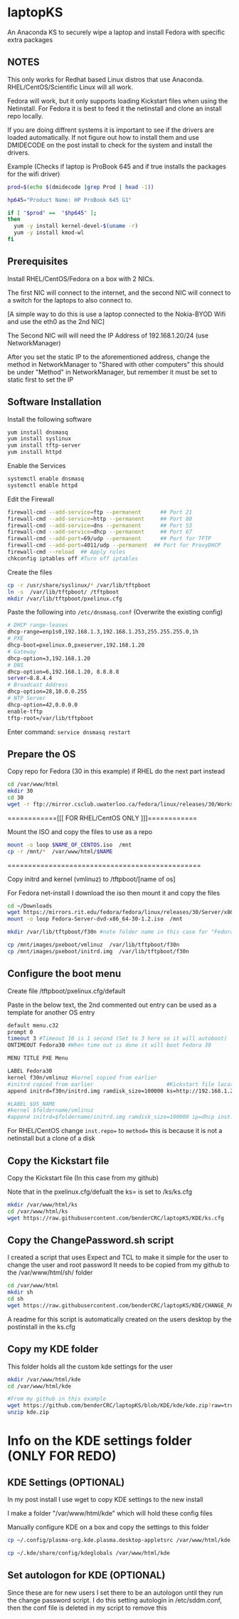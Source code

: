 # laptopKS

An Anaconda KS to securely wipe a laptop and install Fedora with specific extra packages

## NOTES

This only works for Redhat based Linux distros that use Anaconda. RHEL/CentOS/Scientific Linux will all work. 

Fedora will work, but it only supports loading Kickstart files when using the Netinstall. 
For Fedora it is best to feed it the netinstall and clone an install repo locally.

If you are doing diffrent systems it is important to see if the drivers are loaded automatically. If not figure out how to install them and use DMIDECODE on the post install to check for the system and install the drivers.

Example (Checks if laptop is ProBook 645 and if true installs the packages for the wifi driver)
```bash
prod=$(echo $(dmidecode |grep Prod | head -1))

hp645="Product Name: HP ProBook 645 G1"

if [ "$prod" ==  "$hp645" ];
then
  yum -y install kernel-devel-$(uname -r)
  yum -y install kmod-wl
fi
```
## Prerequisites

Install RHEL/CentOS/Fedora on a box with 2 NICs.

The first NIC will connect to the internet, and the second NIC will connect to a switch for the laptops to also connect to.

[A simple way to do this is use a laptop connected to the Nokia-BYOD Wifi and use the eth0 as the 2nd NIC]

The Second NIC will will need the IP Address of 192.168.1.20/24 (use NetworkManager)

After you set the static IP to the aforementioned address, change the method in NetworkManager to "Shared with other computers" this should be under "Method" in NetworkManager, but remember it must be set to static first to set the IP

## Software Installation

Install the following software

```bash
yum install dnsmasq
yum install syslinux
yum install tftp-server
yum install httpd
```

Enable the Services
```bash
systemctl enable dnsmasq
systemctl enable httpd
```

Edit the Firewall
```bash
firewall-cmd --add-service=ftp --permanent  	## Port 21
firewall-cmd --add-service=http --permanent  	## Port 80
firewall-cmd --add-service=dns --permanent  	## Port 53
firewall-cmd --add-service=dhcp --permanent  	## Port 67
firewall-cmd --add-port=69/udp --permanent  	## Port for TFTP
firewall-cmd --add-port=4011/udp --permanent  ## Port for ProxyDHCP
firewall-cmd --reload  ## Apply rules
chkconfig iptables off #Turn off iptables
```

Create the files
```bash
cp -r /usr/share/syslinux/* /var/lib/tftpboot
ln -s  /var/lib/tftpboot/ /tftpboot
mkdir /var/lib/tftpboot/pxelinux.cfg
```
Paste the following into ```/etc/dnsmasq.conf``` (Overwrite the existing config)
```bash
# DHCP range-leases
dhcp-range=enp1s0,192.168.1.3,192.168.1.253,255.255.255.0,1h
# PXE
dhcp-boot=pxelinux.0,pxeserver,192.168.1.20
# Gateway
dhcp-option=3,192.168.1.20
# DNS
dhcp-option=6,192.168.1.20, 8.8.8.8
server=8.8.4.4
# Broadcast Address
dhcp-option=28,10.0.0.255
# NTP Server
dhcp-option=42,0.0.0.0
enable-tftp
tftp-root=/var/lib/tftpboot
```
Enter command: ```service dnsmasq restart```
## Prepare the OS

Copy repo for Fedora (30 in this example) if RHEL do the next part instead 
```bash
cd /var/www/html
mkdir 30
cd 30
wget -r ftp://mirror.csclub.uwaterloo.ca/fedora/linux/releases/30/Workstation/
```
============[[[ FOR RHEL/CentOS ONLY ]]]============

Mount the ISO and copy the files to use as a repo
```bash
mount -o loop $NAME_OF_CENTOS.iso  /mnt
cp -r /mnt/*  /var/www/html/$NAME 
```
===============================================

Copy initrd and kernel (vmlinuz) to /tftpboot/[name of os]

For Fedora net-install I download the iso then mount it and copy the files

```bash
cd ~/Downloads
wget https://mirrors.rit.edu/fedora/fedora/linux/releases/30/Server/x86_64/iso/Fedora-Server-dvd-x86_64-30-1.2.iso
mount -o loop Fedora-Server-dvd-x86_64-30-1.2.iso  /mnt

mkdir /var/lib/tftpboot/f30n #note folder name in this case for "Fedora 30 Netinst"

cp /mnt/images/pxeboot/vmlinuz  /var/lib/tftpboot/f30n
cp /mnt/images/pxeboot/initrd.img  /var/lib/tftpboot/f30n
```

## Configure the boot menu

Create file /tftpboot/pxelinux.cfg/default

Paste in the below text, the 2nd commented out entry can be used as a template for another OS entry

```bash
default menu.c32
prompt 0
timeout 3 #Timeout 10 is 1 second (Set to 3 here so it will autoboot)
ONTIMEOUT Fedora30 #When time out is done it will boot Fedora 30

MENU TITLE PXE Menu

LABEL Fedora30
kernel f30n/vmlinuz #kernel copied from earlier 
#initrd copied from earlier                       #Kickstart file location                 #Local repo location
append initrd=f30n/initrd.img ramdisk_size=100000 ks=http://192.168.1.20/ks/ks.cfg ip=dhcp inst.repo=http://192.168.1.20/30/Workstation/X86_64/os/ devfs=nomount

#LABEL $OS_NAME
#kernel $foldername/vmlinuz
#append initrd=$foldername/initrd.img ramdisk_size=100000 ip=dhcp inst.repo=http://192.168.1.20/$repo devfs=nomount ks=http://192.168.1.20/ks/$ks
```
For RHEL/CentOS change ```inst.repo=``` to ```method=``` this is because it is not a netinstall but a clone of a disk

## Copy the Kickstart file 

Copy the Kickstart file (In this case from my github)

Note that in the pxelinux.cfg/defualt the ks= is set to /ks/ks.cfg

```bash
mkdir /var/www/html/ks
cd /var/www/html/ks
wget https://raw.githubusercontent.com/benderCRC/laptopKS/KDE/ks.cfg
```
## Copy the ChangePassword.sh script
I created a script that uses Expect and TCL to make it simple for the user to change the user and root password
It needs to be copied from my github to the /var/www/html/sh/ folder 
```bash
cd /var/www/html
mkdir sh
cd sh
wget https://raw.githubusercontent.com/benderCRC/laptopKS/KDE/CHANGE_PASSWORD.sh
```
A readme for this script is automatically created on the users desktop by the postinstall in the ks.cfg

## Copy my KDE folder 
This folder holds all the custom kde settings for the user
```bash
mkdir /var/www/html/kde
cd /var/www/html/kde

#From my github in this example
wget https://github.com/benderCRC/laptopKS/blob/KDE/kde/kde.zip?raw=true
unzip kde.zip
```

# Info on the KDE settings folder (ONLY FOR REDO)

## KDE Settings (OPTIONAL)

In my post install I use wget to copy KDE settings to the new install

I make a folder "/var/www/html/kde" which will hold these config files

Manually configure KDE on a box and copy the settings to this folder

```bash
cp ~/.config/plasma-org.kde.plasma.desktop-appletsrc /var/www/html/kde

cp ~/.kde/share/config/kdeglobals /var/www/html/kde
```

## Set autologon for KDE (OPTIONAL)

Since these are for new users I set there to be an autologon until they run the change password script.
I do this setting autologin in /etc/sddm.conf, then the conf file is deleted in my script to remove this
